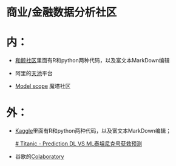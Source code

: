 # **商业/金融数据分析社区**	

# **内**：

- [和鲸社区](https://www.heywhale.com/home)里面有R和python两种代码，以及富文本MarkDown编辑

- 阿里的[天池](https://tianchi.aliyun.com/)平台

- [Model scope](https://modelscope.cn/) 魔塔社区

# **外**：

- [Kaggle](https://www.kaggle.com/)里面有R和python两种代码，以及富文本MarkDown编辑；

	[# Titanic - Prediction DL VS ML泰坦尼克号获救预测](https://www.kaggle.com/code/zephyrzhan522/titanic-prediction-dl-vs-ml)

- 谷歌的[Colaboratory](https://colab.research.google.com/)







